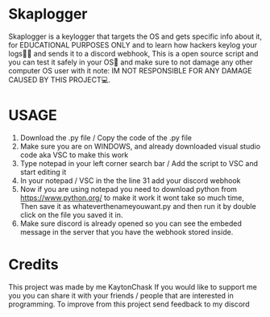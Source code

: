 # Skaplogger
Skaplogger is a keylogger that targets the OS and gets specific info about it, for EDUCATIONAL PURPOSES ONLY and to learn how hackers keylog your logs👨‍💻
and sends it to a discord webhook, This is a open source script and you can test it safely in your OS🔌  and make sure to not damage any other computer OS user with it
note: IM NOT RESPONSIBLE FOR ANY DAMAGE CAUSED BY THIS PROJECT💻.

# USAGE
1. Download the .py file / Copy the code of the .py file
2. Make sure you are on WINDOWS, and already downloaded visual studio code aka VSC to make this work
3. Type notepad in your left corner search bar / Add the script to VSC and start editing it
4. In your notepad / VSC in the the line 31 add your discord webhook
5. Now if you are using notepad you need to download python from https://www.python.org/ to make it work it wont take so much time, Then save it as whateverthenameyouwant.py and then run it by double click on the file you saved it in.
6. Make sure discord is already opened so you can see the embeded message in the server that you have the webhook stored inside.

# Credits
This project was made by me KaytonChask
If you would like to support me you you can share it with your friends / people that are interested in programming.
To improve from this project send feedback to my discord
